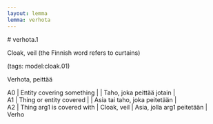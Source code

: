 ```yaml
---
layout: lemma
lemma: verhota
---
```


<div class="sense">
# <span class="sensename">verhota.1</span>

<span class="description">Cloak, veil (the Finnish word refers to curtains)</span>

(tags: model:cloak.01)

<span class="description">Verhota, peittää</span>

A0 | Entity covering something |   | Taho, joka peittää jotain |  
A1 | Thing or entity covered |   | Asia tai taho, joka peitetään |  
A2 | Thing arg1 is covered with | Cloak, veil | Asia, jolla arg1 peitetään | Verho

</div>

